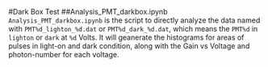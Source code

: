 #Dark Box Test
##Analysis_PMT_darkbox.ipynb
``Analysis_PMT_darkbox.ipynb`` is the script to directly analyze the data named with ``PMT%d_lighton_%d.dat`` or ``PMT%d_dark_%d.dat``, which means the ``PMT%d`` in ``lighton`` or ``dark`` at ``%d`` Volts. It will geanerate the histograms for areas of pulses in light-on and dark condition, along with the Gain vs Voltage and photon-number for each voltage.


